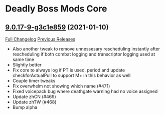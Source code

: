 # Deadly Boss Mods Core

## [9.0.17-9-g3c1e859](https://github.com/DeadlyBossMods/DeadlyBossMods/tree/3c1e8599749d92c7872be379a46adcb92c8baf20) (2021-01-10)
[Full Changelog](https://github.com/DeadlyBossMods/DeadlyBossMods/compare/9.0.17...3c1e8599749d92c7872be379a46adcb92c8baf20) [Previous Releases](https://github.com/DeadlyBossMods/DeadlyBossMods/releases)

- Also another tweak to remove unnessesary rescheduling instantly after rescheduling if both combat logging and transcriptor logging used at same time  
- Slightly better  
- Fix core to always log if PT is used, period and update checkforActualPull to support M+ in this behavior as well  
- Couple timer tweaks  
- Fix overwhelm not showing which name (#471)  
- Fixed voicepack bug where deathgate warning had no voice assigned  
- Update zhCN (#469)  
- Update zhTW (#468)  
- Bump alpha  
